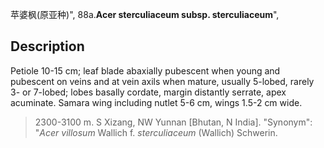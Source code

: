 苹婆枫(原亚种)",
88a.**Acer sterculiaceum subsp. sterculiaceum**",

## Description
Petiole 10-15 cm; leaf blade abaxially pubescent when young and pubescent on veins and at vein axils when mature, usually 5-lobed, rarely 3- or 7-lobed; lobes basally cordate, margin distantly serrate, apex acuminate. Samara wing including nutlet 5-6 cm, wings 1.5-2 cm wide.

> 2300-3100 m. S Xizang, NW Yunnan [Bhutan, N India].
  "Synonym": "*Acer villosum* Wallich f. *sterculiaceum* (Wallich) Schwerin.
